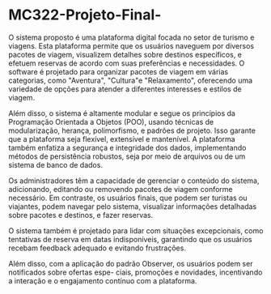 # MC322-Projeto-Final-
O sistema proposto é uma plataforma digital focada no setor de turismo e viagens. Esta plataforma
permite que os usuários naveguem por diversos pacotes de viagem, visualizem detalhes sobre destinos
específicos, e efetuem reservas de acordo com suas preferências e necessidades. O software é projetado
para organizar pacotes de viagem em várias categorias, como "Aventura", "Cultura"e "Relaxamento",
oferecendo uma variedade de opções para atender a diferentes interesses e estilos de viagem.

Além disso, o sistema é altamente modular e segue os princípios da Programação Orientada a Objetos (POO), 
usando técnicas de modularização, herança, polimorfismo, e padrões de projeto. Isso garante que a plataforma 
seja flexível, extensível e mantenível. A plataforma também enfatiza a segurança e integridade dos dados, 
implementando métodos de persistência robustos, seja por meio de arquivos ou de um sistema de banco de dados.

Os administradores têm a capacidade de gerenciar o conteúdo do sistema, adicionando, editando
ou removendo pacotes de viagem conforme necessário. Em contraste, os usuários finais, que podem
ser turistas ou viajantes, podem navegar pelo sistema, visualizar informações detalhadas sobre pacotes
e destinos, e fazer reservas.

O sistema também é projetado para lidar com situações excepcionais, como tentativas de reserva em
datas indisponíveis, garantindo que os usuários recebam feedback adequado e evitando frustrações.

Além disso, com a aplicação do padrão Observer, os usuários podem ser notificados sobre ofertas espe-
ciais, promoções e novidades, incentivando a interação e o engajamento contínuo com a plataforma.
